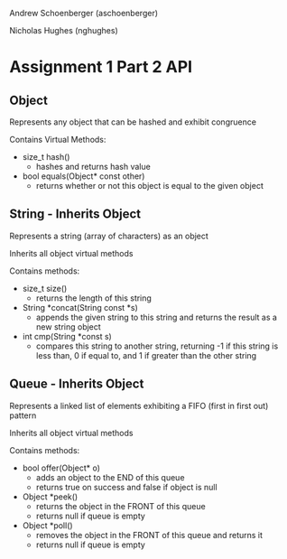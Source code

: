 Andrew Schoenberger (aschoenberger)  

Nicholas Hughes (nghughes)  

# Assignment 1 Part 2 API  

## Object

Represents any object that can be hashed and exhibit congruence

Contains Virtual Methods:
- size_t hash()
  - hashes and returns hash value
- bool equals(Object* const other)
  - returns whether or not this object is equal to the given object

## String - Inherits Object

Represents a string (array of characters) as an object

Inherits all object virtual methods

Contains methods:
- size_t size()
  - returns the length of this string
- String *concat(String const *s)
  - appends the given string to this string and returns the result as a new string object
- int cmp(String *const s)
  - compares this string to another string, returning -1 if this string is less than, 0 if equal to, and 1 if greater than the other string  

## Queue - Inherits Object

Represents a linked list of elements exhibiting a FIFO (first in first out) pattern

Inherits all object virtual methods

Contains methods:
- bool offer(Object* o)
  - adds an object to the END of this queue
  - returns true on success and false if object is null
- Object *peek()
  - returns the object in the FRONT of this queue
  - returns null if queue is empty
- Object *poll()
  - removes the object in the FRONT of this queue and returns it
  - returns null if queue is empty